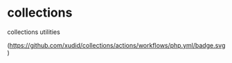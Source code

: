# collections
collections  utilities

(https://github.com/xudid/collections/actions/workflows/php.yml/badge.svg)

